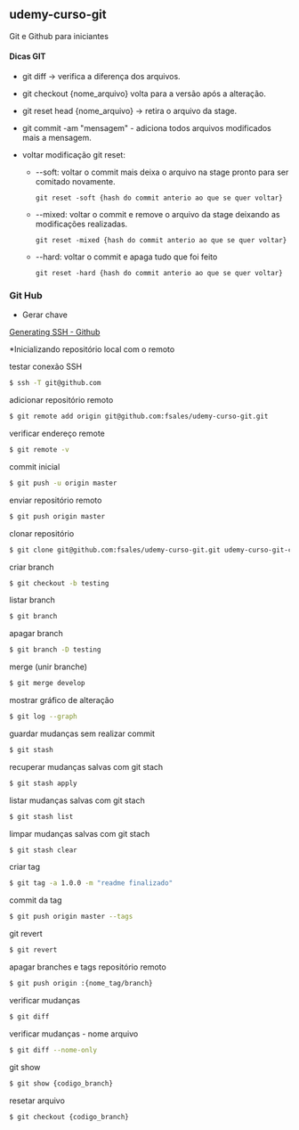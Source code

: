 ## udemy-curso-git
Git e Github para iniciantes

#### Dicas GIT
  
  - git diff -> verifica a diferença dos arquivos.

  - git checkout {nome_arquivo} volta para a versão após a alteração.

  - git reset head {nome_arquivo} -> retira o arquivo da stage.

  - git commit -am "mensagem" - adiciona todos arquivos modificados mais a mensagem.

  - voltar modificação git reset:

    - --soft: voltar o commit mais deixa o arquivo na stage pronto para ser comitado novamente.
	
      ```git reset -soft {hash do commit anterio ao que se quer voltar}```
    
    - --mixed: voltar o commit e remove o arquivo da stage deixando as modificações realizadas.
    
      ```git reset -mixed {hash do commit anterio ao que se quer voltar}```
    
    - --hard: voltar o commit e apaga tudo que foi feito
    
      ```git reset -hard {hash do commit anterio ao que se quer voltar}```


### Git Hub

* Gerar chave

[Generating SSH - Github](https://help.github.com/en/github/authenticating-to-github/generating-a-new-ssh-key-and-adding-it-to-the-ssh-agent)

*Inicializando repositório local com o remoto

testar conexão SSH 

```sh
$ ssh -T git@github.com
```
			
adicionar repositório remoto	


```sh
$ git remote add origin git@github.com:fsales/udemy-curso-git.git
```


verificar endereço remote

			
```sh
$ git remote -v
```

commit inicial

```sh
$ git push -u origin master
```

enviar repositório remoto

```sh
$ git push origin master
```

clonar repositório

```sh
$ git clone git@github.com:fsales/udemy-curso-git.git udemy-curso-git-clone
```

criar branch

```sh
$ git checkout -b testing
```

listar branch

```sh
$ git branch
```

apagar branch

```sh
$ git branch -D testing
```

merge (unir branche)

```sh
$ git merge develop
```

mostrar gráfico de alteração

```sh
$ git log --graph
```

guardar mudanças sem realizar commit

```sh
$ git stash
```

recuperar mudanças salvas com git stach
```sh
$ git stash apply
```

listar mudanças salvas com git stach
```sh
$ git stash list
```

limpar  mudanças salvas com git stach
```sh
$ git stash clear
```

criar tag
```sh
$ git tag -a 1.0.0 -m "readme finalizado"
```

commit da tag
```sh
$ git push origin master --tags
```

git revert 
```sh
$ git revert
```

apagar branches e tags repositório remoto
```sh
$ git push origin :{nome_tag/branch}
```

verificar mudanças
```sh
$ git diff
```

verificar mudanças - nome arquivo
```sh
$ git diff --nome-only
```


git show
```sh
$ git show {codigo_branch}
```

resetar arquivo
```sh
$ git checkout {codigo_branch}
```

